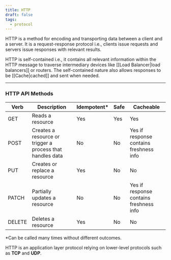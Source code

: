 ```yaml
---
title: HTTP
draft: false
tags:
  - protocol
---
```

HTTP is a method for encoding and transporting data between a client and a server. It is a request-response protocol i.e., clients issue requests and servers issue responses with relevant results.

HTTP is self-contained i.e., it contains all relevant information within the HTTP message to traverse intermediary devices like [[Load Balancer|load balancers]] or routers. The self-contained nature also allows responses to be [[Cache|cached]] and sent when needed.


---

### HTTP API Methods

|Verb|Description|Idempotent*|Safe|Cacheable|
|---|---|---|---|---|
|GET|Reads a resource|Yes|Yes|Yes|
|POST|Creates a resource or trigger a process that handles data|No|No|Yes if response contains freshness info|
|PUT|Creates or replace a resource|Yes|No|No|
|PATCH|Partially updates a resource|No|No|Yes if response contains freshness info|
|DELETE|Deletes a resource|Yes|No|No|

*Can be called many times without different outcomes.

HTTP is an application layer protocol relying on lower-level protocols such as **TCP** and **UDP**.